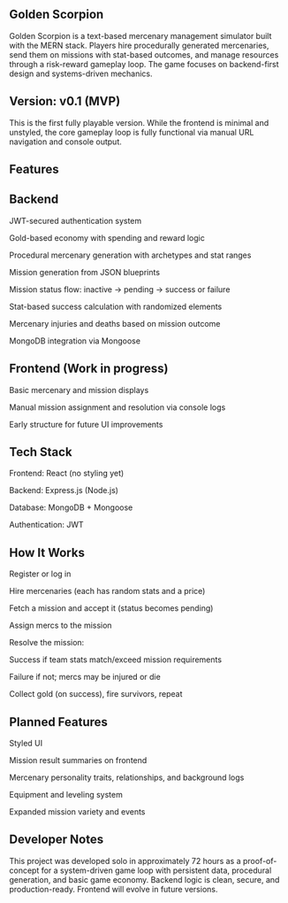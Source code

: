 ## Golden Scorpion ##

Golden Scorpion is a text-based mercenary management simulator built with the MERN stack. Players hire procedurally generated mercenaries, send them on missions with stat-based outcomes, and manage resources through a risk-reward gameplay loop. The game focuses on backend-first design and systems-driven mechanics.

## Version: v0.1 (MVP) ##
This is the first fully playable version. While the frontend is minimal and unstyled, the core gameplay loop is fully functional via manual URL navigation and console output.

## Features ##

## Backend

JWT-secured authentication system

Gold-based economy with spending and reward logic

Procedural mercenary generation with archetypes and stat ranges

Mission generation from JSON blueprints

Mission status flow: inactive → pending → success or failure

Stat-based success calculation with randomized elements

Mercenary injuries and deaths based on mission outcome

MongoDB integration via Mongoose

## Frontend (Work in progress)

Basic mercenary and mission displays

Manual mission assignment and resolution via console logs

Early structure for future UI improvements

## Tech Stack ##

Frontend: React (no styling yet)

Backend: Express.js (Node.js)

Database: MongoDB + Mongoose

Authentication: JWT

## How It Works ##

Register or log in

Hire mercenaries (each has random stats and a price)

Fetch a mission and accept it (status becomes pending)

Assign mercs to the mission

Resolve the mission:

Success if team stats match/exceed mission requirements

Failure if not; mercs may be injured or die

Collect gold (on success), fire survivors, repeat

## Planned Features ##

Styled UI

Mission result summaries on frontend

Mercenary personality traits, relationships, and background logs

Equipment and leveling system

Expanded mission variety and events

## Developer Notes ##

This project was developed solo in approximately 72 hours as a proof-of-concept for a system-driven game loop with persistent data, procedural generation, and basic game economy. Backend logic is clean, secure, and production-ready. Frontend will evolve in future versions.

